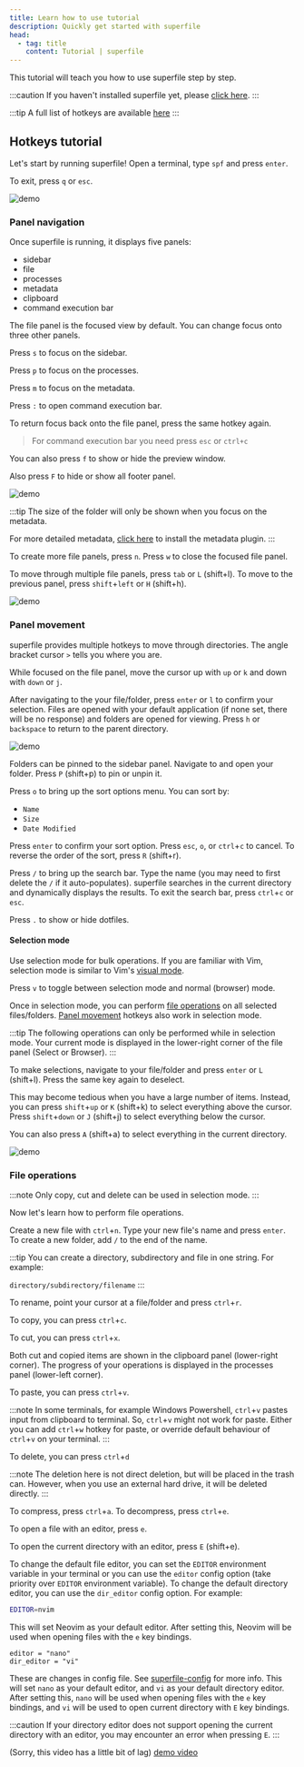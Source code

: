 ```yaml
---
title: Learn how to use tutorial
description: Quickly get started with superfile
head:
  - tag: title
    content: Tutorial | superfile
---
```


This tutorial will teach you how to use superfile step by step.

:::caution
If you haven't installed superfile yet, please [click here](/getting-started/installation).
:::

:::tip
A full list of hotkeys are available [here](/list/hotkey-list)
:::

## Hotkeys tutorial

Let's start by running superfile! Open a terminal, type `spf` and press `enter`.

To exit, press `q` or `esc`.

![demo](https://github.com/yorukot/superfile/assets/107802416/ddd9f05c-b39b-4f55-838b-d248c845a589)

### Panel navigation

Once superfile is running, it displays five panels:

- sidebar
- file
- processes
- metadata
- clipboard
- command execution bar

The file panel is the focused view by default. You can change focus onto three other panels.

Press `s` to focus on the sidebar.

Press `p` to focus on the processes.

Press `m` to focus on the metadata.

Press `:` to open command execution bar.

To return focus back onto the file panel, press the same hotkey again.

> For command execution bar you need press `esc` or `ctrl+c`

You can also press `f` to show or hide the preview window.

Also press `F` to hide or show all footer panel.

![demo](https://github.com/yorukot/superfile/assets/107802416/ec7062ce-1884-4395-b68b-e0546c8a02de)

:::tip
The size of the folder will only be shown when you focus on the metadata.

For more detailed metadata, [click here](/configure/enable-plugin) to install the metadata plugin.
:::

To create more file panels, press `n`. Press `w` to close the focused file panel.

To move through multiple file panels, press `tab` or `L` (shift+l). To move to the previous panel, press `shift`+`left` or `H` (shift+h).

![demo](https://github.com/yorukot/superfile/assets/107802416/2c2a7632-c5c0-43b6-80a7-d6e21fcf63b1)

### Panel movement

superfile provides multiple hotkeys to move through directories. The angle bracket cursor `>` tells you where you are.

While focused on the file panel, move the cursor up with `up` or `k` and down with `down` or `j`.

After navigating to the your file/folder, press `enter` or `l` to confirm your selection. Files are opened with your default application (if none set, there will be no response) and folders are opened for viewing. Press `h` or `backspace` to return to the parent directory.

![demo](https://github.com/yorukot/superfile/assets/107802416/f6fd9e4e-f73f-4848-a113-416732abf126)

Folders can be pinned to the sidebar panel. Navigate to and open your folder. Press `P` (shift+p) to pin or unpin it.

Press `o` to bring up the sort options menu. You can sort by:

- `Name`
- `Size`
- `Date Modified`

Press `enter` to confirm your sort option. Press `esc`, `o`, or `ctrl`+`c` to cancel. To reverse the order of the sort, press `R` (shift+r).

Press `/` to bring up the search bar. Type the name (you may need to first delete the `/` if it auto-populates). superfile searches in the current directory and dynamically displays the results. To exit the search bar, press `ctrl`+`c` or `esc`.

Press `.` to show or hide dotfiles.

#### Selection mode

Use selection mode for bulk operations. If you are familiar with Vim, selection mode is similar to Vim's [visual mode](https://vimhelp.org/visual.txt.html#Visual).

Press `v` to toggle between selection mode and normal (browser) mode.

Once in selection mode, you can perform [file operations](#file-operations) on all selected files/folders. [Panel movement](#panel-movement) hotkeys also work in selection mode.

:::tip
The following operations can only be performed while in selection mode. Your current mode is displayed in the lower-right corner of the file panel (Select or Browser).
:::

To make selections, navigate to your file/folder and press `enter` or `L` (shift+l). Press the same key again to deselect.

This may become tedious when you have a large number of items. Instead, you can press `shift`+`up` or `K` (shift+k) to select everything above the cursor. Press `shift`+`down` or `J` (shift+j) to select everything below the cursor.

You can also press `A` (shift+a) to select everything in the current directory.

![demo](https://github.com/yorukot/superfile/assets/107802416/4306fd31-04e0-456c-b1f2-3923e8d932e1)

### File operations

:::note
Only copy, cut and delete can be used in selection mode.
:::

Now let's learn how to perform file operations.

Create a new file with `ctrl`+`n`. Type your new file's name and press `enter`. To create a new folder, add `/` to the end of the name.

:::tip
You can create a directory, subdirectory and file in one string. For example:

`directory/subdirectory/filename`
:::

To rename, point your cursor at a file/folder and press `ctrl`+`r`.

To copy, you can press `ctrl`+`c`.

To cut, you can press `ctrl`+`x`.

Both cut and copied items are shown in the clipboard panel (lower-right corner). The progress of your operations is displayed in the processes panel (lower-left corner).

To paste, you can press `ctrl`+`v`.

:::note
In some terminals, for example Windows Powershell, `ctrl`+`v` pastes input from clipboard to terminal. So, `ctrl`+`v` might not work for paste. Either you can add `ctrl`+`w` hotkey for paste, or override default behaviour of `ctrl`+`v` on your terminal.
:::

To delete, you can press `ctrl`+`d`

:::note
The deletion here is not direct deletion, but will be placed in the trash can. However, when you use an external hard drive, it will be deleted directly.
:::

To compress, press `ctrl`+`a`. To decompress, press `ctrl`+`e`.

To open a file with an editor, press `e`.

To open the current directory with an editor, press `E` (shift+e).

To change the default file editor, you can set the `EDITOR` environment variable in your terminal or you can use the `editor` config option (take priority over `EDITOR` environment variable). 
To change the default directory editor, you can use the `dir_editor` config option.
For example:

```bash
EDITOR=nvim
```

This will set Neovim as your default editor. After setting this, Neovim will be used when opening files with the `e` key bindings.

```
editor = "nano"
dir_editor = "vi"
```

These are changes in config file. See [superfile-config](/configure/superfile-config) for more info.
This will set `nano` as your default editor, and `vi` as your default directory editor. After setting this, `nano` will be used when opening files with the `e` key bindings, and `vi` will be used to open current directory with `E` key bindings.

:::caution
If your directory editor does not support opening the current directory with an editor, you may encounter an error when pressing `E`.
:::

(Sorry, this video has a little bit of lag)
[demo video](https://github.com/yorukot/superfile/assets/107802416/d0770b3f-025e-40c9-ad3f-8b2adaf1c6c5)
